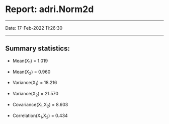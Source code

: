 # Report: adri.Norm2d

-----------------------------------------------------------------------------
Date:                                                       17-Feb-2022 11:26:30  

-----------------------------------------------------------------------------
## Summary statistics:

- Mean(X<sub>1</sub>) = 1.019
- Mean(X<sub>2</sub>) = 0.960 

- Variance(X<sub>1</sub>) = 18.216
- Variance(X<sub>2</sub>) = 21.570 

- Covariance(X<sub>1</sub>,X<sub>2</sub>) = 8.603
- Correlation(X<sub>1</sub>,X<sub>2</sub>) = 0.434 
